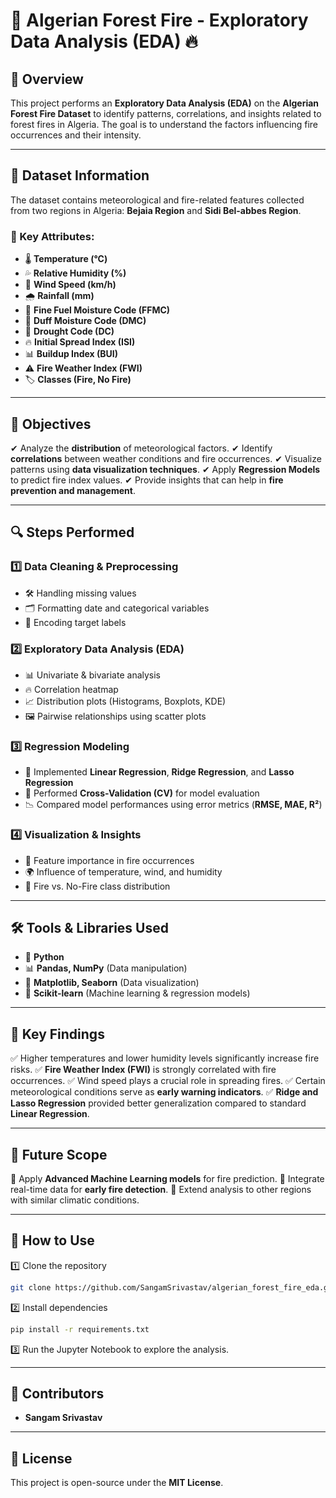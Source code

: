# 🌲 Algerian Forest Fire - Exploratory Data Analysis (EDA) 🔥

## 📌 Overview
This project performs an **Exploratory Data Analysis (EDA)** on the **Algerian Forest Fire Dataset** to identify patterns, correlations, and insights related to forest fires in Algeria. The goal is to understand the factors influencing fire occurrences and their intensity.

---
## 📂 Dataset Information
The dataset contains meteorological and fire-related features collected from two regions in Algeria: **Bejaia Region** and **Sidi Bel-abbes Region**. 

### 🔑 Key Attributes:
- 🌡 **Temperature (°C)**
- 💦 **Relative Humidity (%)**
- 💨 **Wind Speed (km/h)**
- 🌧 **Rainfall (mm)**
- 🌲 **Fine Fuel Moisture Code (FFMC)**
- 🍂 **Duff Moisture Code (DMC)**
- 🌵 **Drought Code (DC)**
- 🔥 **Initial Spread Index (ISI)**
- 📊 **Buildup Index (BUI)**
- ⚠ **Fire Weather Index (FWI)**
- 🏷 **Classes (Fire, No Fire)**

---
## 🎯 Objectives
✔ Analyze the **distribution** of meteorological factors.
✔ Identify **correlations** between weather conditions and fire occurrences.
✔ Visualize patterns using **data visualization techniques**.
✔ Apply **Regression Models** to predict fire index values.
✔ Provide insights that can help in **fire prevention and management**.

---
## 🔍 Steps Performed
### 1️⃣ Data Cleaning & Preprocessing
   - 🛠 Handling missing values
   - 🗂 Formatting date and categorical variables
   - 🔄 Encoding target labels
### 2️⃣ Exploratory Data Analysis (EDA)
   - 📊 Univariate & bivariate analysis
   - 🔥 Correlation heatmap
   - 📈 Distribution plots (Histograms, Boxplots, KDE)
   - 🖼 Pairwise relationships using scatter plots
### 3️⃣ Regression Modeling
   - 📌 Implemented **Linear Regression**, **Ridge Regression**, and **Lasso Regression**
   - 🔄 Performed **Cross-Validation (CV)** for model evaluation
   - 📉 Compared model performances using error metrics (**RMSE, MAE, R²**)
### 4️⃣ Visualization & Insights
   - 🎯 Feature importance in fire occurrences
   - 🌍 Influence of temperature, wind, and humidity
   - 🚨 Fire vs. No-Fire class distribution

---
## 🛠 Tools & Libraries Used
- 🐍 **Python**
- 📊 **Pandas, NumPy** (Data manipulation)
- 🎨 **Matplotlib, Seaborn** (Data visualization)
- 🤖 **Scikit-learn** (Machine learning & regression models)

---
## 🔑 Key Findings
✅ Higher temperatures and lower humidity levels significantly increase fire risks.
✅ **Fire Weather Index (FWI)** is strongly correlated with fire occurrences.
✅ Wind speed plays a crucial role in spreading fires.
✅ Certain meteorological conditions serve as **early warning indicators**.
✅ **Ridge and Lasso Regression** provided better generalization compared to standard **Linear Regression**.

---
## 🚀 Future Scope
🔹 Apply **Advanced Machine Learning models** for fire prediction.
🔹 Integrate real-time data for **early fire detection**.
🔹 Extend analysis to other regions with similar climatic conditions.

---
## 📌 How to Use
1️⃣ Clone the repository
   ```sh
   git clone https://github.com/SangamSrivastav/algerian_forest_fire_eda.git
   ```
2️⃣ Install dependencies
   ```sh
   pip install -r requirements.txt
   ```
3️⃣ Run the Jupyter Notebook to explore the analysis.

---
## 👥 Contributors
- **Sangam Srivastav**

---
## 📜 License
This project is open-source under the **MIT License**.

